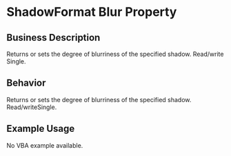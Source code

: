 # ShadowFormat Blur Property

## Business Description
Returns or sets the degree of blurriness of the specified shadow. Read/write Single.

## Behavior
Returns or sets the degree of blurriness of the specified shadow. Read/writeSingle.

## Example Usage
No VBA example available.